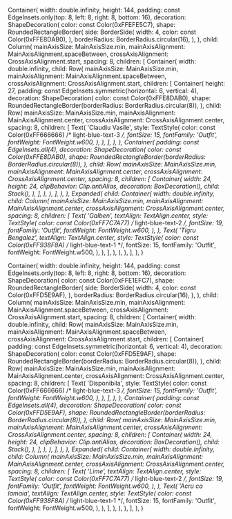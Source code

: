 Container(
    width: double.infinity,
    height: 144,
    padding: const EdgeInsets.only(top: 8, left: 8, right: 8, bottom: 16),
    decoration: ShapeDecoration(
        color: const Color(0xFFEFE5C7),
        shape: RoundedRectangleBorder(
            side: BorderSide(
                width: 4,
                color: const Color(0xFFE8DAB0),
            ),
            borderRadius: BorderRadius.circular(16),
        ),
    ),
    child: Column(
        mainAxisSize: MainAxisSize.min,
        mainAxisAlignment: MainAxisAlignment.spaceBetween,
        crossAxisAlignment: CrossAxisAlignment.start,
        spacing: 8,
        children: [
            Container(
                width: double.infinity,
                child: Row(
                    mainAxisSize: MainAxisSize.min,
                    mainAxisAlignment: MainAxisAlignment.spaceBetween,
                    crossAxisAlignment: CrossAxisAlignment.start,
                    children: [
                        Container(
                            height: 27,
                            padding: const EdgeInsets.symmetric(horizontal: 6, vertical: 4),
                            decoration: ShapeDecoration(
                                color: const Color(0xFFE8DAB0),
                                shape: RoundedRectangleBorder(borderRadius: BorderRadius.circular(8)),
                            ),
                            child: Row(
                                mainAxisSize: MainAxisSize.min,
                                mainAxisAlignment: MainAxisAlignment.center,
                                crossAxisAlignment: CrossAxisAlignment.center,
                                spacing: 8,
                                children: [
                                    Text(
                                        'Claudiu Vasile',
                                        style: TextStyle(
                                            color: const Color(0xFF666666) /* light-blue-text-3 */,
                                            fontSize: 15,
                                            fontFamily: 'Outfit',
                                            fontWeight: FontWeight.w600,
                                        ),
                                    ),
                                ],
                            ),
                        ),
                        Container(
                            padding: const EdgeInsets.all(4),
                            decoration: ShapeDecoration(
                                color: const Color(0xFFE8DAB0),
                                shape: RoundedRectangleBorder(borderRadius: BorderRadius.circular(8)),
                            ),
                            child: Row(
                                mainAxisSize: MainAxisSize.min,
                                mainAxisAlignment: MainAxisAlignment.center,
                                crossAxisAlignment: CrossAxisAlignment.center,
                                spacing: 8,
                                children: [
                                    Container(
                                        width: 24,
                                        height: 24,
                                        clipBehavior: Clip.antiAlias,
                                        decoration: BoxDecoration(),
                                        child: Stack(),
                                    ),
                                ],
                            ),
                        ),
                    ],
                ),
            ),
            Expanded(
                child: Container(
                    width: double.infinity,
                    child: Column(
                        mainAxisSize: MainAxisSize.min,
                        mainAxisAlignment: MainAxisAlignment.center,
                        crossAxisAlignment: CrossAxisAlignment.center,
                        spacing: 8,
                        children: [
                            Text(
                                'Galben',
                                textAlign: TextAlign.center,
                                style: TextStyle(
                                    color: const Color(0xFF7C7A77) /* light-blue-text-2 */,
                                    fontSize: 19,
                                    fontFamily: 'Outfit',
                                    fontWeight: FontWeight.w600,
                                ),
                            ),
                            Text(
                                'Tigru Bengalez',
                                textAlign: TextAlign.center,
                                style: TextStyle(
                                    color: const Color(0xFF938F8A) /* light-blue-text-1 */,
                                    fontSize: 15,
                                    fontFamily: 'Outfit',
                                    fontWeight: FontWeight.w500,
                                ),
                            ),
                        ],
                    ),
                ),
            ),
        ],
    ),
)

Container(
    width: double.infinity,
    height: 144,
    padding: const EdgeInsets.only(top: 8, left: 8, right: 8, bottom: 16),
    decoration: ShapeDecoration(
        color: const Color(0xFFE1EFC7),
        shape: RoundedRectangleBorder(
            side: BorderSide(
                width: 4,
                color: const Color(0xFFD5E9AF),
            ),
            borderRadius: BorderRadius.circular(16),
        ),
    ),
    child: Column(
        mainAxisSize: MainAxisSize.min,
        mainAxisAlignment: MainAxisAlignment.spaceBetween,
        crossAxisAlignment: CrossAxisAlignment.start,
        spacing: 8,
        children: [
            Container(
                width: double.infinity,
                child: Row(
                    mainAxisSize: MainAxisSize.min,
                    mainAxisAlignment: MainAxisAlignment.spaceBetween,
                    crossAxisAlignment: CrossAxisAlignment.start,
                    children: [
                        Container(
                            padding: const EdgeInsets.symmetric(horizontal: 6, vertical: 4),
                            decoration: ShapeDecoration(
                                color: const Color(0xFFD5E9AF),
                                shape: RoundedRectangleBorder(borderRadius: BorderRadius.circular(8)),
                            ),
                            child: Row(
                                mainAxisSize: MainAxisSize.min,
                                mainAxisAlignment: MainAxisAlignment.center,
                                crossAxisAlignment: CrossAxisAlignment.center,
                                spacing: 8,
                                children: [
                                    Text(
                                        'Disponibila',
                                        style: TextStyle(
                                            color: const Color(0xFF666666) /* light-blue-text-3 */,
                                            fontSize: 15,
                                            fontFamily: 'Outfit',
                                            fontWeight: FontWeight.w600,
                                        ),
                                    ),
                                ],
                            ),
                        ),
                        Container(
                            padding: const EdgeInsets.all(4),
                            decoration: ShapeDecoration(
                                color: const Color(0xFFD5E9AF),
                                shape: RoundedRectangleBorder(borderRadius: BorderRadius.circular(8)),
                            ),
                            child: Row(
                                mainAxisSize: MainAxisSize.min,
                                mainAxisAlignment: MainAxisAlignment.center,
                                crossAxisAlignment: CrossAxisAlignment.center,
                                spacing: 8,
                                children: [
                                    Container(
                                        width: 24,
                                        height: 24,
                                        clipBehavior: Clip.antiAlias,
                                        decoration: BoxDecoration(),
                                        child: Stack(),
                                    ),
                                ],
                            ),
                        ),
                    ],
                ),
            ),
            Expanded(
                child: Container(
                    width: double.infinity,
                    child: Column(
                        mainAxisSize: MainAxisSize.min,
                        mainAxisAlignment: MainAxisAlignment.center,
                        crossAxisAlignment: CrossAxisAlignment.center,
                        spacing: 8,
                        children: [
                            Text(
                                'Lime',
                                textAlign: TextAlign.center,
                                style: TextStyle(
                                    color: const Color(0xFF7C7A77) /* light-blue-text-2 */,
                                    fontSize: 19,
                                    fontFamily: 'Outfit',
                                    fontWeight: FontWeight.w600,
                                ),
                            ),
                            Text(
                                'Acru ca lamaia',
                                textAlign: TextAlign.center,
                                style: TextStyle(
                                    color: const Color(0xFF938F8A) /* light-blue-text-1 */,
                                    fontSize: 15,
                                    fontFamily: 'Outfit',
                                    fontWeight: FontWeight.w500,
                                ),
                            ),
                        ],
                    ),
                ),
            ),
        ],
    ),
)